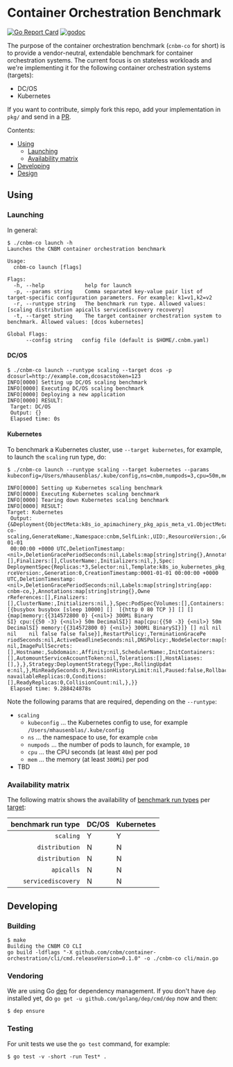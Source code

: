# Container Orchestration Benchmark

[![Go Report Card](https://goreportcard.com/badge/github.com/cnbm/container-orchestration)](https://goreportcard.com/report/github.com/cnbm/container-orchestration)
[![godoc](https://godoc.org/github.com/cnbm/container-orchestration/pkg?status.svg)](https://godoc.org/github.com/cnbm/container-orchestration/pkg)

The purpose of the container orchestration benchmark (`cnbm-co` for short) is to provide a vendor-neutral, extendable benchmark for container orchestration systems. The current focus is on stateless workloads and we're implementing it for the following container orchestration systems (targets):

- DC/OS
- Kubernetes

If you want to contribute, simply fork this repo, add your implementation in `pkg/` and send in a [PR](https://github.com/cnbm/container-orchestration/pulls).

Contents:

- [Using](#using)
  - [Launching](#launching)
  - [Availability matrix](#availability-matrix)
- [Developing](#developing)
- [Design](design.md)

## Using

### Launching

In general:

```
$ ./cnbm-co launch -h
Launches the CNBM container orchestration benchmark

Usage:
  cnbm-co launch [flags]

Flags:
  -h, --help             help for launch
  -p, --params string    Comma separated key-value pair list of target-specific configuration parameters. For example: k1=v1,k2=v2
  -r, --runtype string   The benchmark run type. Allowed values: [scaling distribution apicalls servicediscovery recovery]
  -t, --target string    The target container orchestration system to benchmark. Allowed values: [dcos kubernetes]

Global Flags:
      --config string   config file (default is $HOME/.cnbm.yaml)
```

#### DC/OS

```
$ ./cnbm-co launch --runtype scaling --target dcos -p dcosurl=http://example.com,dcosacstoken=123
INFO[0000] Setting up DC/OS scaling benchmark
INFO[0000] Executing DC/OS scaling benchmark
INFO[0000] Deploying a new application
INFO[0000] RESULT:
 Target: DC/OS
 Output: {}
 Elapsed time: 0s
```

#### Kubernetes

To benchmark a Kubernetes cluster, use `--target kubernetes`, for example, to launch the `scaling` run type, do:

```
$ ./cnbm-co launch --runtype scaling --target kubernetes --params kubeconfig=/Users/mhausenblas/.kube/config,ns=cnbm,numpods=3,cpu=50m,mem=300Mi

INFO[0000] Setting up Kubernetes scaling benchmark
INFO[0000] Executing Kubernetes scaling benchmark
INFO[0000] Tearing down Kubernetes scaling benchmark
INFO[0000] RESULT:
Target: Kubernetes
 Output: {&Deployment{ObjectMeta:k8s_io_apimachinery_pkg_apis_meta_v1.ObjectMeta{Name:cnbm-co-scaling,GenerateName:,Namespace:cnbm,SelfLink:,UID:,ResourceVersion:,Generation:0,CreationTimestamp:0001-01-01
 00:00:00 +0000 UTC,DeletionTimestamp:<nil>,DeletionGracePeriodSeconds:nil,Labels:map[string]string{},Annotations:map[string]string{},OwnerReferences:[],Finalizers:[],ClusterName:,Initializers:nil,},Spec:
DeploymentSpec{Replicas:*3,Selector:nil,Template:k8s_io_kubernetes_pkg_api_v1.PodTemplateSpec{ObjectMeta:k8s_io_apimachinery_pkg_apis_meta_v1.ObjectMeta{Name:,GenerateName:,Namespace:,SelfLink:,UID:,Resou
rceVersion:,Generation:0,CreationTimestamp:0001-01-01 00:00:00 +0000 UTC,DeletionTimestamp:<nil>,DeletionGracePeriodSeconds:nil,Labels:map[string]string{app: cnbm-co,},Annotations:map[string]string{},Owne
rReferences:[],Finalizers:[],ClusterName:,Initializers:nil,},Spec:PodSpec{Volumes:[],Containers:[{busybox busybox [sleep 10000] []  [{http 0 80 TCP }] [] [] {map[memory:{{314572800 0} {<nil>} 300Mi Binary
SI} cpu:{{50 -3} {<nil>} 50m DecimalSI}] map[cpu:{{50 -3} {<nil>} 50m DecimalSI} memory:{{314572800 0} {<nil>} 300Mi BinarySI}]} [] nil nil nil    nil false false false}],RestartPolicy:,TerminationGracePe
riodSeconds:nil,ActiveDeadlineSeconds:nil,DNSPolicy:,NodeSelector:map[string]string{},ServiceAccountName:,DeprecatedServiceAccount:,NodeName:,HostNetwork:false,HostPID:false,HostIPC:false,SecurityContext:
nil,ImagePullSecrets:[],Hostname:,Subdomain:,Affinity:nil,SchedulerName:,InitContainers:[],AutomountServiceAccountToken:nil,Tolerations:[],HostAliases:[],},},Strategy:DeploymentStrategy{Type:,RollingUpdat
e:nil,},MinReadySeconds:0,RevisionHistoryLimit:nil,Paused:false,RollbackTo:nil,ProgressDeadlineSeconds:nil,},Status:DeploymentStatus{ObservedGeneration:0,Replicas:0,UpdatedReplicas:0,AvailableReplicas:0,U
navailableReplicas:0,Conditions:[],ReadyReplicas:0,CollisionCount:nil,},}}
 Elapsed time: 9.288424878s
```

Note the following params that are required, depending on the `--runtype`:

- `scaling`
  - `kubeconfig` … the Kubernetes config to use, for example `/Users/mhausenblas/.kube/config`
  - `ns` … the namespace to use, for example `cnbm`
  - `numpods` … the number of pods to launch, for example, `10`
  - `cpu` … the CPU seconds (at least `40m`) per pod
  - `mem` … the memory (at least `300Mi`) per pod
- TBD


### Availability matrix

The following matrix shows the availability of [benchmark run types](design.md#benchmark-run-types) per [target](design.md#targets):

| benchmark run type   | DC/OS    | Kubernetes |
| --------------------:| -------- | ---------- |
| `scaling`            | Y        | Y          |
| `distribution`       | N        | N          |
| `distribution`       | N        | N          |
| `apicalls`           | N        | N          |
| `servicediscovery`   | N        | N          |

## Developing

### Building

```
$ make
Building the CNBM CO CLI
go build -ldflags "-X github.com/cnbm/container-orchestration/cli/cmd.releaseVersion=0.1.0" -o ./cnbm-co cli/main.go
```

### Vendoring

We are using Go [dep](https://github.com/golang/dep) for dependency management. If you don't have `dep` installed yet, do `go get -u github.com/golang/dep/cmd/dep` now and then:

```
$ dep ensure
```

### Testing

For unit tests we use the `go test` command, for example:

```
$ go test -v -short -run Test* .
```
